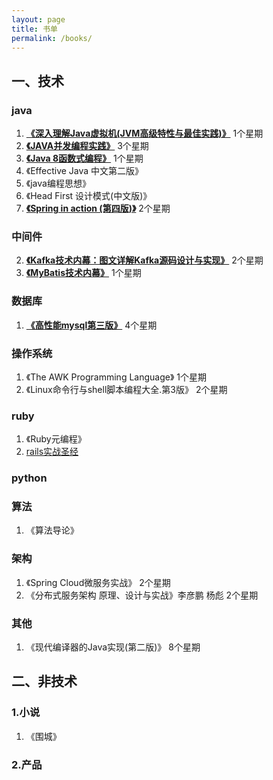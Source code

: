 ```yaml
---
layout: page
title: 书单
permalink: /books/
---
```

## 一、技术
### java
1. [**《深入理解Java虚拟机(JVM高级特性与最佳实践)》**]()  1个星期
2. [**《JAVA并发编程实践》**]()  3个星期
3. [**《Java 8函数式编程》**]()  1个星期
4. 《Effective Java 中文第二版》
5. 《java编程思想》
6. 《Head First 设计模式(中文版)》
7. [**《Spring in action (第四版)》**]()  2个星期

### 中间件
2. [**《Kafka技术内幕：图文详解Kafka源码设计与实现》**]()  2个星期
3. [**《MyBatis技术内幕》**]()  1个星期

### 数据库
1. [**《高性能mysql第三版》**]()  4个星期

### 操作系统
1. 《The AWK Programming Language》 1个星期
2. 《Linux命令行与shell脚本编程大全.第3版》 2个星期

### ruby
1. 《Ruby元编程》
2. [rails实战圣经](https://ihower.tw/rails/index-cn.html)

### python

### 算法
1. 《算法导论》

### 架构
1. 《Spring Cloud微服务实战》 2个星期
2. 《分布式服务架构 原理、设计与实战》李彦鹏 杨彪 2个星期

### 其他
1. 《现代编译器的Java实现(第二版)》  8个星期

## 二、非技术

### 1.小说

1. 《围城》

### 2.产品

